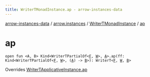 ```yaml
---
title: WriterTMonadInstance.ap - arrow-instances-data
---
```


[arrow-instances-data](../../index.html) / [arrow.instances](../index.html) / [WriterTMonadInstance](index.html) / [ap](./ap.html)

# ap

`open fun <A, B> Kind<WriterTPartialOf<`[`F`](index.html#F)`, `[`W`](index.html#W)`>, `[`A`](ap.html#A)`>.ap(ff: Kind<WriterTPartialOf<`[`F`](index.html#F)`, `[`W`](index.html#W)`>, (`[`A`](ap.html#A)`) -> `[`B`](ap.html#B)`>): WriterT<`[`F`](index.html#F)`, `[`W`](index.html#W)`, `[`B`](ap.html#B)`>`

Overrides [WriterTApplicativeInstance.ap](../-writer-t-applicative-instance/ap.html)

